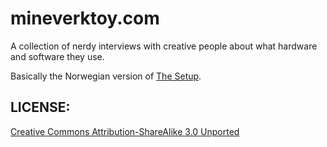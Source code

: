 # mineverktoy.com

A collection of nerdy interviews with creative people about what 
hardware and software they use. 

Basically the Norwegian version of 
[The Setup](http://usesthis.com).


## LICENSE:

[Creative Commons Attribution-ShareAlike 3.0 Unported](http://creativecommons.org/licenses/by-sa/3.0/)

